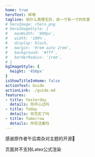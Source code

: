 ```yaml
---
home: true
heroText: 碎境
tagline: 怕什么真理无穷，进一寸有一寸的欢喜
# heroImage: /hero.png
# heroImageStyle: {
#   maxWidth: '600px',
#   width: '100%',
#   display: block,
#   margin: '9rem auto 2rem',
#   background: '#fff',
#   borderRadius: '1rem',
# }
bgImageStyle: {
  height: '450px'
}
isShowTitleInHome: false
actionText: Guide
actionLink: ./guide.md
features:
- title: Yesterday
  details: 你开心过吗
- title: Today
  details: 你充实了吗
- title: Tomorrow
  details: 你存活着吗
---
```


感谢原作者午后南杂对主题的开源🥳

页面并不支持Latex公式渲染
